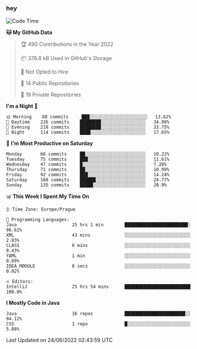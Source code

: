 ### hey

<!--START_SECTION:waka-->
![Code Time](http://img.shields.io/badge/Code%20Time-0%20secs-blue)

**🐱 My GitHub Data** 

> 🏆 490 Contributions in the Year 2022
 > 
> 📦 376.8 kB Used in GitHub's Storage 
 > 
> 🚫 Not Opted to Hire
 > 
> 📜 14 Public Repositories 
 > 
> 🔑 19 Private Repositories  
 > 
**I'm a Night 🦉** 

```text
🌞 Morning    88 commits     ███░░░░░░░░░░░░░░░░░░░░░░   13.62% 
🌆 Daytime    226 commits    ████████░░░░░░░░░░░░░░░░░   34.98% 
🌃 Evening    218 commits    ████████░░░░░░░░░░░░░░░░░   33.75% 
🌙 Night      114 commits    ████░░░░░░░░░░░░░░░░░░░░░   17.65%

```
📅 **I'm Most Productive on Saturday** 

```text
Monday       66 commits     ██░░░░░░░░░░░░░░░░░░░░░░░   10.22% 
Tuesday      75 commits     ███░░░░░░░░░░░░░░░░░░░░░░   11.61% 
Wednesday    47 commits     █░░░░░░░░░░░░░░░░░░░░░░░░   7.28% 
Thursday     71 commits     ██░░░░░░░░░░░░░░░░░░░░░░░   10.99% 
Friday       92 commits     ███░░░░░░░░░░░░░░░░░░░░░░   14.24% 
Saturday     160 commits    ██████░░░░░░░░░░░░░░░░░░░   24.77% 
Sunday       135 commits    █████░░░░░░░░░░░░░░░░░░░░   20.9%

```


📊 **This Week I Spent My Time On** 

```text
⌚︎ Time Zone: Europe/Prague

💬 Programming Languages: 
Java                     25 hrs 1 min        ████████████████████████░   96.62% 
XML                      43 mins             ░░░░░░░░░░░░░░░░░░░░░░░░░   2.83% 
CLASS                    6 mins              ░░░░░░░░░░░░░░░░░░░░░░░░░   0.43% 
YAML                     1 min               ░░░░░░░░░░░░░░░░░░░░░░░░░   0.09% 
IDEA_MODULE              0 secs              ░░░░░░░░░░░░░░░░░░░░░░░░░   0.02%

🔥 Editors: 
IntelliJ                 25 hrs 54 mins      █████████████████████████   100.0%

```

**I Mostly Code in Java** 

```text
Java                     16 repos            ███████████████████████░░   94.12% 
CSS                      1 repo              █░░░░░░░░░░░░░░░░░░░░░░░░   5.88%

```



 Last Updated on 24/06/2022 02:43:59 UTC
<!--END_SECTION:waka-->
